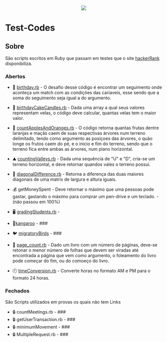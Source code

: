 <h1 align="center">
  <img src="https://ik.imagekit.io/795unnjv9m/Meu_portifolio_-_RubyScript_AifryQt18.png">
</h1>

# Test-Codes

## Sobre

São scripts escritos em Ruby que passam em testes que o site [hackerRank](https://www.hackerrank.com) disponibiliza.

### Abertos

- 🎂 [birthday.rb](https://www.hackerrank.com/challenges/the-birthday-bar/problem) - O desafio desse código é encontrar um seguimento onde aconteça um match com as condições das cariaveis, esse sendo que a soma do seguimento seja igual a do argumento.
 
- 🎂 [birthdayCakeCandles.rb](https://www.hackerrank.com/challenges/birthday-cake-candles/problem) - Dada uma array a qual seus valores representam velas, o código deve calcular, quantas velas tem o maior valor.

- 🍎 [countApplesAndOranges.rb](https://www.hackerrank.com/challenges/apple-and-orange/problem) - O código retorna quantas frutas dentre laranjas e maçãs caem de suas respectivas árvores num terreno delimitado, tendo como argumento as posiçoes das árvores, o quão longe os frutos caem do pé, e o inicio e fim do terreno, sendo que o terreno fica entre ambas as árvores, num plano horizontal.

- ⛰ [countingValleys.rb](https://www.hackerrank.com/challenges/counting-valleys/problem?h_l=interview&playlist_slugs%5B%5D=interview-preparation-kit&playlist_slugs%5B%5D=warmup) - Dada uma sequência de "U" e "D", cria-se um terreno horizontal, e deve retornar quandos vales o terreno possui.

- 🔢 [diagonalDifference.rb](https://www.hackerrank.com/challenges/diagonal-difference/problem?h_r=next-challenge&h_v=zen&h_r=next-challenge&h_v=zen) - Retorna a diferença das duas maiores diagonais de uma matrix de largura e altura iguais.

- 💰 getMoneySpent - Deve retornar o máximo que uma pessoas pode gastar, gastando o máximo para comprar um pen-drive e um teclado. - (não passou em 100%)

- 🖥 [gradingStudents.rb](https://www.hackerrank.com/challenges/grading/problem?utm_campaign=challenge-recommendation&utm_medium=email&utm_source=24-hour-campaign) - 

- 🦘[kangaroo](https://www.hackerrank.com/challenges/kangaroo/problem) - ###

- 🐦 [migratoryBirds](https://www.hackerrank.com/challenges/migratory-birds/problem) - ###

- 📰 [page_count.rb](https://www.hackerrank.com/challenges/drawing-book/problem) - Dado um livro com um número de páginas, deve-se retonar o menor número de folhas que devem ser viradas até encontrada a página que vem como argumento, o foleamento do livro pode começar do fim, ou do comoeço do livro.

- 🕗 [timeConversion.rb](https://www.hackerrank.com/challenges/time-conversion/problem?utm_campaign=challenge-recommendation&utm_medium=email&utm_source=24-hour-campaign) - Converte horas no formato AM e PM para o formato 24 horas.

### Fechados

São Scripts utilizados em provas os quais não tem Links

- 🔒 countMeetings.rb - ###
- 🔒 getUserTransaction.rb - ###
- 🔒 minimumMovement - ###
- 🔒 MultipleRequest.rb - ###
